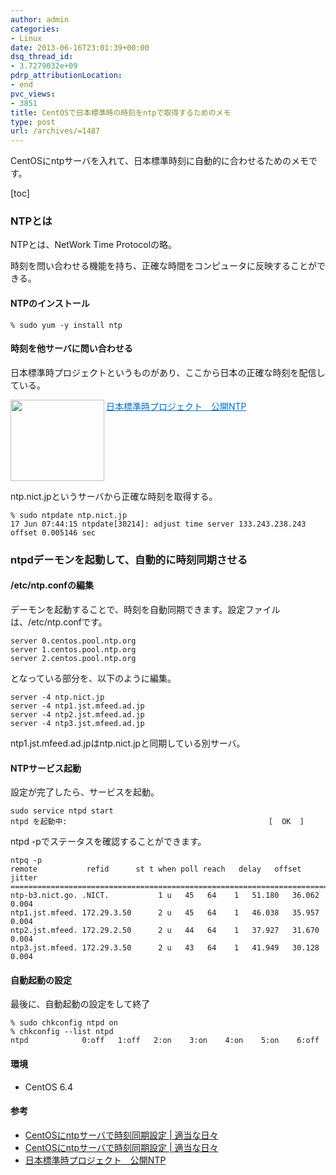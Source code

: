 ```yaml
---
author: admin
categories:
- Linux
date: 2013-06-16T23:01:39+00:00
dsq_thread_id:
- 3.7279032e+09
pdrp_attributionLocation:
- end
pvc_views:
- 3851
title: CentOSで日本標準時の時刻をntpで取得するためのメモ
type: post
url: /archives/=1487
---
```


CentOSにntpサーバを入れて、日本標準時刻に自動的に合わせるためのメモです。

[toc]

### NTPとは

NTPとは、NetWork Time Protocolの略。

時刻を問い合わせる機能を持ち、正確な時間をコンピュータに反映することができる。

#### NTPのインストール

    % sudo yum -y install ntp
    

#### 時刻を他サーバに問い合わせる

日本標準時プロジェクトというものがあり、ここから日本の正確な時刻を配信している。

<a href="http://www2.nict.go.jp/aeri/sts/tsp/PubNtp/index.html" target="_blank"><img class="alignleft" align="left" border="0" src="http://capture.heartrails.com/150x130/shadow?http://www2.nict.go.jp/aeri/sts/tsp/PubNtp/index.html" alt="" width="150" height="130" /></a> <a style="color:#0070C5;" href="http://www2.nict.go.jp/aeri/sts/tsp/PubNtp/index.html" target="_blank">日本標準時プロジェクト　公開NTP</a>  <img border="0" src="http://b.hatena.ne.jp/entry/image/http://www2.nict.go.jp/aeri/sts/tsp/PubNtp/index.html" alt="" style="" /><br style="clear:both;" />

ntp.nict.jpというサーバから正確な時刻を取得する。

    % sudo ntpdate ntp.nict.jp
    17 Jun 07:44:15 ntpdate[30214]: adjust time server 133.243.238.243 offset 0.005146 sec
    

### ntpdデーモンを起動して、自動的に時刻同期させる

#### /etc/ntp.confの編集

デーモンを起動することで、時刻を自動同期できます。設定ファイルは、/etc/ntp.confです。

    server 0.centos.pool.ntp.org
    server 1.centos.pool.ntp.org
    server 2.centos.pool.ntp.org
    

となっている部分を、以下のように編集。

    server -4 ntp.nict.jp
    server -4 ntp1.jst.mfeed.ad.jp
    server -4 ntp2.jst.mfeed.ad.jp
    server -4 ntp3.jst.mfeed.ad.jp
    

ntp1.jst.mfeed.ad.jpはntp.nict.jpと同期している別サーバ。

#### NTPサービス起動

設定が完了したら、サービスを起動。

    sudo service ntpd start
    ntpd を起動中:                                             [  OK  ]
    

ntpd -pでステータスを確認することができます。

    ntpq -p
    remote           refid      st t when poll reach   delay   offset  jitter
    =============================================================================
    ntp-b3.nict.go. .NICT.           1 u   45   64    1   51.180   36.062   0.004
    ntp1.jst.mfeed. 172.29.3.50      2 u   45   64    1   46.038   35.957   0.004
    ntp2.jst.mfeed. 172.29.2.50      2 u   44   64    1   37.927   31.670   0.004
    ntp3.jst.mfeed. 172.29.3.50      2 u   43   64    1   41.949   30.128   0.004
    

#### 自動起動の設定

最後に、自動起動の設定をして終了

    % sudo chkconfig ntpd on
    % chkconfig --list ntpd
    ntpd            0:off   1:off   2:on    3:on    4:on    5:on    6:off
    

#### 環境

  * CentOS 6.4

#### 参考

  * <a href="http://sj6.org/ntp_install_for_centos/" target="_blank">CentOSにntpサーバで時刻同期設定 | 適当な日々</a>
  * <a href="http://sj6.org/ntp_install_for_centos/" target="_blank">CentOSにntpサーバで時刻同期設定 | 適当な日々</a>
  * <a href="http://www2.nict.go.jp/aeri/sts/tsp/PubNtp/index.html" target="_blank">日本標準時プロジェクト　公開NTP</a>